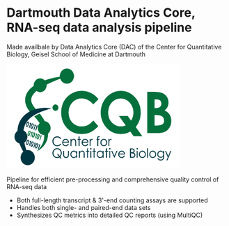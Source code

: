 # Dartmouth Data Analytics Core, RNA-seq data analysis pipeline

Made availbale by Data Analytics Core (DAC) of the Center for Quantitative Biology, Geisel School of Medicine at Dartmouth

<img src="logo.jpg" width="400" height="240" >

Pipeline for efficient pre-processing and comprehensive quality control of RNA-seq data

- Both full-length transcript & 3'-end counting assays are supported
- Handles both single- and paired-end data sets 
- Synthesizes QC metrics into detailed QC reports (using MultiQC) 
